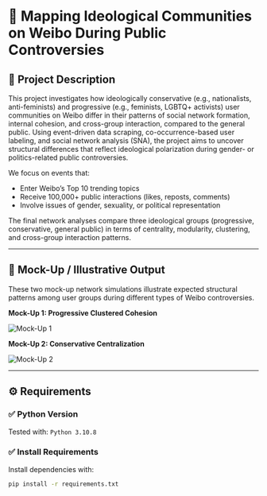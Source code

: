 # 📌 Mapping Ideological Communities on Weibo During Public Controversies

## 📝 Project Description

This project investigates how ideologically conservative (e.g., nationalists, anti-feminists) and progressive (e.g., feminists, LGBTQ+ activists) user communities on Weibo differ in their patterns of social network formation, internal cohesion, and cross-group interaction, compared to the general public. Using event-driven data scraping, co-occurrence-based user labeling, and social network analysis (SNA), the project aims to uncover structural differences that reflect ideological polarization during gender- or politics-related public controversies.

We focus on events that:
- Enter Weibo’s Top 10 trending topics
- Receive 100,000+ public interactions (likes, reposts, comments)
- Involve issues of gender, sexuality, or political representation

The final network analyses compare three ideological groups (progressive, conservative, general public) in terms of centrality, modularity, clustering, and cross-group interaction patterns.

---

## 🧪 Mock-Up / Illustrative Output

These two mock-up network simulations illustrate expected structural patterns among user groups during different types of Weibo controversies.

**Mock-Up 1: Progressive Clustered Cohesion**

![Mock-Up 1](figures/figure1_mockup.png)

**Mock-Up 2: Conservative Centralization**

![Mock-Up 2](figures/figure2_mockup.png)

---

## ⚙️ Requirements

### ✅ Python Version  
Tested with: `Python 3.10.8`

### ✅ Install Requirements  
Install dependencies with:

```bash
pip install -r requirements.txt


